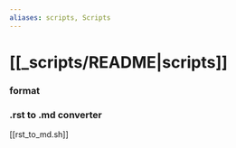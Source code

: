 ```yaml
---
aliases: scripts, Scripts
---
```


# [[_scripts/README|scripts]]


### format
### .rst to .md converter

[[rst_to_md.sh]]